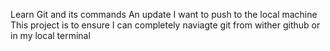Learn Git and its commands
An update I want to push to the local machine
This project is to ensure I can completely naviagte git from wither github or in my local terminal
